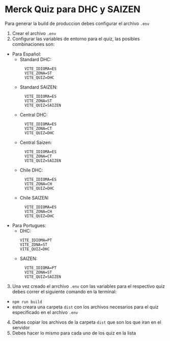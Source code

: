 # Merck Quiz para DHC y SAIZEN

Para generar la build de produccion debes configurar el archivo `.env`

1. Crear el archivo `.env`
2. Configurar las variables de entorno para el quiz, las posibles combinaciones son:

- Para Español:
  - Standard DHC:
    ```
      VITE_IDIOMA=ES
      VITE_ZONA=ST
      VITE_QUIZ=DHC
    ```
  - Standard SAIZEN:
    ```
      VITE_IDIOMA=ES
      VITE_ZONA=ST
      VITE_QUIZ=SAIZEN
    ```
  - Central DHC:
    ```
      VITE_IDIOMA=ES
      VITE_ZONA=CT
      VITE_QUIZ=DHC
    ```
  - Central Saizen:
    ```
      VITE_IDIOMA=ES
      VITE_ZONA=CT
      VITE_QUIZ=SAIZEN
    ```
  - Chile DHC:
    ```
      VITE_IDIOMA=ES
      VITE_ZONA=CH
      VITE_QUIZ=DHC
    ```
  - Chile SAIZEN:
    ```
      VITE_IDIOMA=ES
      VITE_ZONA=CH
      VITE_QUIZ=DHC
    ```
- Para Portugues:
  - DHC:
    ```
    VITE_IDIOMA=PT
    VITE_ZONA=ST
    VITE_QUIZ=DHC
    ```
  - SAIZEN:
    ```
      VITE_IDIOMA=PT
      VITE_ZONA=ST
      VITE_QUIZ=SAIZEN
    ```

3. Una vez creado el arrchivo `.env` con las variables para el respectivo quiz debes correr el siguiente comando en la terminal:

- `npm run build`
- esto creara una carpeta `dist` con los archivos necesarios para el quiz especificado en el archivo `.env`

4.  Debes copiar los archivos de la carpeta `dist` que son los que iran en el servidor
5.  Debes hacer lo mismo para cada uno de los quiz en la lista
